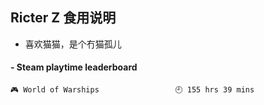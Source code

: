 ## Ricter Z 食用说明
- 喜欢猫猫，是个冇猫孤儿

<!-- steam-box start -->
#### - Steam playtime leaderboard
```text
🎮 World of Warships                 🕘 155 hrs 39 mins
```
<!-- Powered by https://github.com/YouEclipse/steam-box . -->
<!-- steam-box end -->
